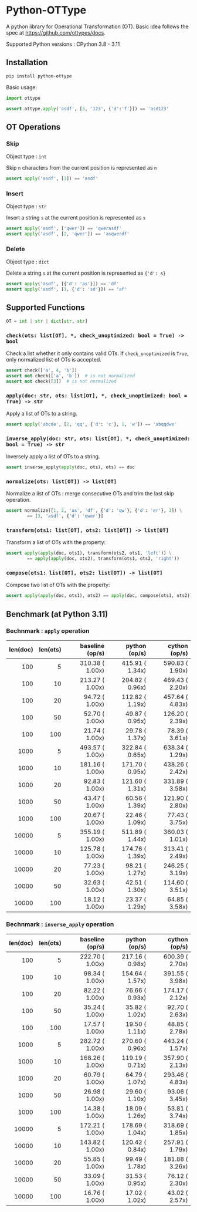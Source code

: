 # Python-OTType

A python library for Operational Transformation (OT). Basic idea follows the spec at https://github.com/ottypes/docs.

Supported Python versions : CPython 3.8 - 3.11


## Installation

```sh
pip install python-ottype
```

Basic usage:

```python
import ottype

assert ottype.apply('asdf', [3, '123', {'d':'f'}]) == 'asd123'
```


## OT Operations

### Skip

Object type : `int`

Skip `n` characters from the current position is represented as `n`

```python
assert apply('asdf', [3]) == 'asdf'
```

### Insert

Object type : `str`

Insert a string `s` at the current position is represented as `s`

```python
assert apply('asdf', ['qwer']) == 'qwerasdf'
assert apply('asdf', [2, 'qwer']) == 'asqwerdf'
```

### Delete

Object type : `dict`

Delete a string `s` at the current position is represented as `{'d': s}`

```python
assert apply('asdf', [{'d': 'as'}]) == 'df'
assert apply('asdf', [1, {'d': 'sd'}]) == 'af'
```

## Supported Functions

```python
OT = int | str | dict[str, str]
```

### `check(ots: list[OT], *, check_unoptimized: bool = True) -> bool`

Check a list whether it only contains valid OTs. If `check_unoptimized` is `True`, only normalized list of OTs is accepted.

```python
assert check(['a', 4, 'b'])
assert not check(['a', 'b'])  # is not normalized
assert not check([3])  # is not normalized
```

### `apply(doc: str, ots: list[OT], *, check_unoptimized: bool = True) -> str`

Apply a list of OTs to a string.

```python
assert apply('abcde', [2, 'qq', {'d': 'c'}, 1, 'w']) == 'abqqdwe'
```

### `inverse_apply(doc: str, ots: list[OT], *, check_unoptimized: bool = True) -> str`

Inversely apply a list of OTs to a string.

```python
assert inverse_apply(apply(doc, ots), ots) == doc
```

### `normalize(ots: list[OT]) -> list[OT]`

Normalize a list of OTs : merge consecutive OTs and trim the last skip operation.

```python
assert normalize([1, 2, 'as', 'df', {'d': 'qw'}, {'d': 'er'}, 3]) \
        == [3, 'asdf', {'d': 'qwer'}]
```


### `transform(ots1: list[OT], ots2: list[OT]) -> list[OT]`

Transform a list of OTs with the property:

```python
assert apply(apply(doc, ots1), transform(ots2, ots1, 'left')) \
        == apply(apply(doc, ots2), transform(ots1, ots2, 'right'))
```

### `compose(ots1: list[OT], ots2: list[OT]) -> list[OT]`

Compose two list of OTs with the property:

```python
assert apply(apply(doc, ots1), ots2) == apply(doc, compose(ots1, ots2))
```



## Benchmark (at Python 3.11)

### Bechnmark : `apply` operation

| len(doc) | len(ots) | baseline (op/s) | python (op/s) | cython (op/s) |
|---:|---:|---:|---:|---:|
|   100 |   5 | 310.38 ( 1.00x) | 415.91 ( 1.34x) | 590.83 ( 1.90x) |
|   100 |  10 | 213.27 ( 1.00x) | 204.82 ( 0.96x) | 469.43 ( 2.20x) |
|   100 |  20 |  94.72 ( 1.00x) | 112.82 ( 1.19x) | 457.64 ( 4.83x) |
|   100 |  50 |  52.70 ( 1.00x) |  49.87 ( 0.95x) | 126.20 ( 2.39x) |
|   100 | 100 |  21.74 ( 1.00x) |  29.78 ( 1.37x) |  78.39 ( 3.61x) |
|  1000 |   5 | 493.57 ( 1.00x) | 322.84 ( 0.65x) | 638.34 ( 1.29x) |
|  1000 |  10 | 181.16 ( 1.00x) | 171.70 ( 0.95x) | 438.26 ( 2.42x) |
|  1000 |  20 |  92.83 ( 1.00x) | 121.60 ( 1.31x) | 331.89 ( 3.58x) |
|  1000 |  50 |  43.47 ( 1.00x) |  60.56 ( 1.39x) | 121.90 ( 2.80x) |
|  1000 | 100 |  20.67 ( 1.00x) |  22.46 ( 1.09x) |  77.43 ( 3.75x) |
| 10000 |   5 | 355.19 ( 1.00x) | 511.89 ( 1.44x) | 360.03 ( 1.01x) |
| 10000 |  10 | 125.78 ( 1.00x) | 174.76 ( 1.39x) | 313.41 ( 2.49x) |
| 10000 |  20 |  77.23 ( 1.00x) |  98.21 ( 1.27x) | 246.25 ( 3.19x) |
| 10000 |  50 |  32.63 ( 1.00x) |  42.51 ( 1.30x) | 114.60 ( 3.51x) |
| 10000 | 100 |  18.12 ( 1.00x) |  23.37 ( 1.29x) |  64.85 ( 3.58x) |


### Bechnmark : `inverse_apply` operation

| len(doc) | len(ots) | baseline (op/s) | python (op/s) | cython (op/s) |
|---:|---:|---:|---:|---:|
|   100 |   5 | 222.70 ( 1.00x) | 217.16 ( 0.98x) | 600.39 ( 2.70x) |
|   100 |  10 |  98.34 ( 1.00x) | 154.64 ( 1.57x) | 391.55 ( 3.98x) |
|   100 |  20 |  82.22 ( 1.00x) |  76.66 ( 0.93x) | 174.17 ( 2.12x) |
|   100 |  50 |  35.24 ( 1.00x) |  35.82 ( 1.02x) |  92.70 ( 2.63x) |
|   100 | 100 |  17.57 ( 1.00x) |  19.50 ( 1.11x) |  48.85 ( 2.78x) |
|  1000 |   5 | 282.72 ( 1.00x) | 270.60 ( 0.96x) | 443.24 ( 1.57x) |
|  1000 |  10 | 168.26 ( 1.00x) | 119.19 ( 0.71x) | 357.90 ( 2.13x) |
|  1000 |  20 |  60.79 ( 1.00x) |  64.79 ( 1.07x) | 293.46 ( 4.83x) |
|  1000 |  50 |  26.98 ( 1.00x) |  29.60 ( 1.10x) |  93.06 ( 3.45x) |
|  1000 | 100 |  14.38 ( 1.00x) |  18.09 ( 1.26x) |  53.81 ( 3.74x) |
| 10000 |   5 | 172.21 ( 1.00x) | 178.69 ( 1.04x) | 318.69 ( 1.85x) |
| 10000 |  10 | 143.82 ( 1.00x) | 120.42 ( 0.84x) | 257.91 ( 1.79x) |
| 10000 |  20 |  55.85 ( 1.00x) |  99.49 ( 1.78x) | 181.88 ( 3.26x) |
| 10000 |  50 |  33.09 ( 1.00x) |  31.53 ( 0.95x) |  76.12 ( 2.30x) |
| 10000 | 100 |  16.76 ( 1.00x) |  17.02 ( 1.02x) |  43.02 ( 2.57x) |
